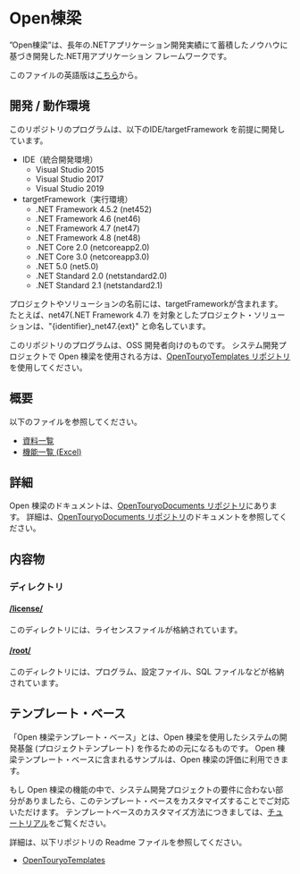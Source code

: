 # Open棟梁
”Open棟梁”は、長年の.NETアプリケーション開発実績にて蓄積したノウハウに基づき開発した.NET用アプリケーション フレームワークです。

このファイルの英語版は[こちら](README.md)から。

## 開発 / 動作環境
このリポジトリのプログラムは、以下のIDE/targetFramework を前提に開発しています。

- IDE（統合開発環境）
  - Visual Studio 2015
  - Visual Studio 2017
  - Visual Studio 2019
- targetFramework（実行環境）
  - .NET Framework 4.5.2 (net452)
  - .NET Framework 4.6 (net46)
  - .NET Framework 4.7 (net47)
  - .NET Framework 4.8 (net48)
  - .NET Core 2.0 (netcoreapp2.0)
  - .NET Core 3.0 (netcoreapp3.0)
  - .NET 5.0 (net5.0)
  - .NET Standard 2.0 (netstandard2.0)
  - .NET Standard 2.1 (netstandard2.1)
  

プロジェクトやソリューションの名前には、targetFrameworkが含まれます。
たとえば、net47(.NET Framework 4.7) を対象としたプロジェクト・ソリューションは、"{identifier}_net47.{ext}" と命名しています。

このリポジトリのプログラムは、OSS 開発者向けのものです。
システム開発プロジェクトで Open 棟梁を使用される方は、[OpenTouryoTemplates リポジトリ](https://github.com/OpenTouryoProject/OpenTouryoTemplates)を使用してください。

## 概要
以下のファイルを参照してください。
 - [資料一覧](https://github.com/OpenTouryoProject/OpenTouryoDocuments/blob/master/documents/0_Introduction/ja-JP)
 - [機能一覧 (Excel)](https://github.com/OpenTouryoProject/OpenTouryoDocuments/blob/master/documents/0_Introduction/ja-JP/Functional_list.xlsx)

## 詳細
Open 棟梁のドキュメントは、[OpenTouryoDocuments リポジトリ](https://github.com/OpenTouryoProject/OpenTouryoDocuments)にあります。
詳細は、[OpenTouryoDocuments リポジトリ](https://github.com/OpenTouryoProject/OpenTouryoDocuments)のドキュメントを参照してください。

## 内容物

### ディレクトリ

#### [/license/](https://github.com/OpenTouryoProject/OpenTouryo/tree/master/license)
このディレクトリには、ライセンスファイルが格納されています。

#### [/root/](https://github.com/OpenTouryoProject/OpenTouryo/tree/master/root)
このディレクトリには、プログラム、設定ファイル、SQL ファイルなどが格納されています。

## テンプレート・ベース
「Open 棟梁テンプレート・ベース」とは、Open 棟梁を使用したシステムの開発基盤 (プロジェクトテンプレート) を作るための元になるものです。
Open 棟梁テンプレート・ベースに含まれるサンプルは、Open 棟梁の評価に利用できます。

もし Open 棟梁の機能の中で、システム開発プロジェクトの要件に合わない部分がありましたら、このテンプレート・ベースをカスタマイズすることでご対応いただけます。
テンプレートベースのカスタマイズ方法につきましては、[チュートリアル](https://github.com/OpenTouryoProject/OpenTouryo/wiki/Home.ja)をご覧ください。

詳細は、以下リポジトリの Readme ファイルを参照してください。
 - [OpenTouryoTemplates](https://github.com/OpenTouryoProject/OpenTouryoTemplates)
